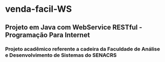 # venda-facil-WS
## Projeto em Java com WebService RESTful - Programação Para Internet
### Projeto acadêmico referente a cadeira da Faculdade de Análise e Desenvolvimento de Sistemas do SENACRS
